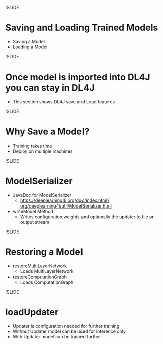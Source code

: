 !SLIDE

# Saving and Loading Trained Models

* Saving a Model
* Loading a Model


!SLIDE

# Once model is imported into DL4J you can stay in DL4J 

* This section shows DL4J save and Load features


!SLIDE

# Why Save a Model?

* Training takes time
* Deploy on multiple machines

!SLIDE

# ModelSerializer

* JavaDoc for ModelSerializer
	* https://deeplearning4j.org/doc/index.html?org/deeplearning4j/util/ModelSerializer.html
* writeModel Method
  * Writes configuration,weights and optionally the updater to file or output stream
  
!SLIDE

# Restoring a Model

* restoreMultiLayerNetwork
  * Loads MultiLayerNetwork
* restoreComputationGraph
  * Loads ComputationGraph


!SLIDE

# loadUpdater

* Updater is configuration needed for further training
* Without Updater model can be used for inference only
* With Updater model can be trained further







